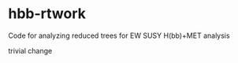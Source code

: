 hbb-rtwork
==========

Code for analyzing reduced trees for EW SUSY H(bb)+MET analysis

  trivial change

